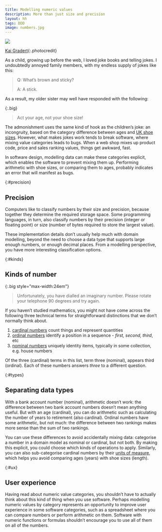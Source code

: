 ```yaml
---
title: Modelling numeric values
description: More than just size and precision
layout: hh
tags: DDD
image: numbers.jpg
---
```


![](numbers.jpg)

[Kai Gradert](https://unsplash.com/photos/kspmyZjGwBU){:.photocredit}

As a child, growing up before the web, I loved joke books and telling jokes.
I undoubtedly annoyed family members, with my endless supply of jokes like this:

> Q: What’s brown and sticky?
>
> A: A stick.

As a result, my older sister may well have responded with the following:

{:.big}
> Act your age, not your shoe size!

The admonishment uses the same kind of hook as the children’s joke:
an incongruity, based on the category difference between ages and
[UK shoe sizes](https://en.wikipedia.org/wiki/Shoe_size#United_Kingdom).
However, what makes jokes work tends to break software, where mixing value categories leads to bugs.
When a web shop mixes up product code, price and sales ranking values, things get awkward, fast.

In software design, modelling data can make these categories explicit, which enables the software to prevent mixing them up.
Performing arithmetic with shoe sizes, or comparing them to ages, probably indicates an error that will manifest as bugs.

{:#precision}
## Precision

Computers like to classify numbers by their size and precision, because together they determine the required storage space.
Some programming languages, in turn, also classify numbers by their precision (integer or floating point) or size (number of bytes required to store the largest value).

These implementation details don’t usually help much with domain modelling, beyond the need to choose a data type that supports large enough numbers, or enough decimal places.
From a modelling perspective, you have more interesting classification options.

{:#kinds}
## Kinds of number

{:.big style="max-width:24em"}
> Unfortunately, you have dialled an imaginary number.
> Please rotate your telephone 90 degrees and try again.

If you haven’t studied mathematics, you might not have come across the following three technical terms for straightforward distinctions that we don’t normally think about.

1. [cardinal numbers](https://en.wikipedia.org/wiki/Cardinal_numeral) count things and represent quantities
2. [ordinal numbers](https://en.wikipedia.org/wiki/Ordinal_numeral) identify a position in a sequence - _first, second, third_, etc
3. [nominal numbers](https://en.wikipedia.org/wiki/Nominal_number) uniquely identity items, typically in some collection, e.g. house numbers

Of the three (cardinal) terms in this list, term three (nominal), appears third (ordinal).
Each of these numbers answers _three_ to a different question.

{:#types}
## Separating data types

With a bank account number (nominal), arithmetic doesn’t work:
the difference between two bank account numbers doesn’t mean anything useful.
But with an age (cardinal), you can do arithmetic such as calculating the number of years to retirement (also cardinal).
Ordinal numbers have some arithmetic, but not much: the difference between two rankings makes more sense than the sum of two rankings.

You can use these differences to avoid accidentally mixing data:
categorise a number in a domain model as nominal or cardinal, but not both.
By making this explicit, you could choose which kinds of operations to apply.
Similarly, you can also sub-categorise cardinal numbers by their 
[units of measure](https://en.wikipedia.org/wiki/Units_of_measure),
which helps you avoid comparing ages (years) with shoe sizes (length).

{:#ux}
## User experience

Having read about numeric value categories, you shouldn’t have to actually think about this kind of thing when you use software.
Perhaps modelling numeric values by category represents an opportunity to improve user experience in some software categories, such as a spreadsheet where you can compare numbers or perform arithmetic on them.
Software with numeric functions or formulas shouldn’t encourage you to use all of them on all of the numbers.
